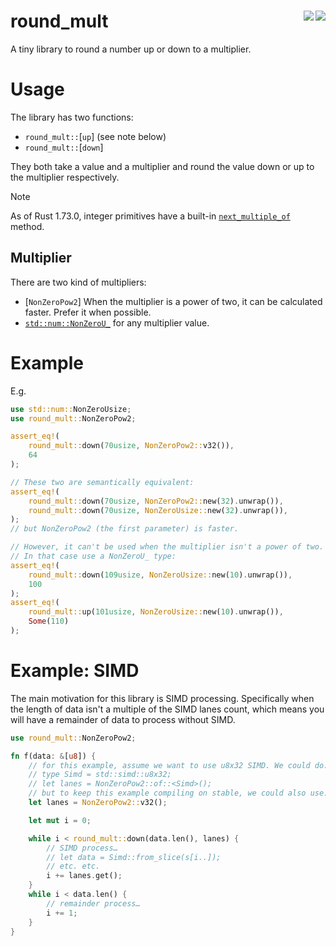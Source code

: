 # round_mult [<img src="https://img.shields.io/crates/v/round_mult" align="right" />](https://crates.io/crates/round_mult) [<img src="https://img.shields.io/docsrs/round_mult" align="right" />](https://docs.rs/round_mult)

A tiny library to round a number up or down to a multiplier.

# Usage

The library has two functions:
- `round_mult::`[`up`] (see note below)
- `round_mult::`[`down`]

They both take a value and a multiplier and round the value down or up to the multiplier respectively.

> [!NOTE]
> As of Rust 1.73.0, integer primitives have a built-in
[`next_multiple_of`](https://doc.rust-lang.org/std/primitive.usize.html#method.next_multiple_of) method.

## Multiplier

There are two kind of multipliers:
- [`NonZeroPow2`] When the multiplier is a power of two, it can be calculated faster. Prefer it when possible.
- [`std::num::NonZeroU_`](https://doc.rust-lang.org/std/num/index.html#:~:text=to%20equal%20zero.-,NonZeroU8,An%20integer%20that%20is%20known%20not%20to%20equal%20zero.,-ParseFloatError) for any multiplier value.

# Example

E.g.
```rust
use std::num::NonZeroUsize;
use round_mult::NonZeroPow2;

assert_eq!(
	round_mult::down(70usize, NonZeroPow2::v32()),
	64
);

// These two are semantically equivalent:
assert_eq!(
	round_mult::down(70usize, NonZeroPow2::new(32).unwrap()),
	round_mult::down(70usize, NonZeroUsize::new(32).unwrap()),
);
// but NonZeroPow2 (the first parameter) is faster.

// However, it can't be used when the multiplier isn't a power of two.
// In that case use a NonZeroU_ type:
assert_eq!(
    round_mult::down(109usize, NonZeroUsize::new(10).unwrap()),
    100
);
assert_eq!(
    round_mult::up(101usize, NonZeroUsize::new(10).unwrap()),
    Some(110)
);
```

# Example: SIMD

The main motivation for this library is SIMD processing. Specifically when the length of data isn't a multiple of the SIMD lanes count, which means you will have a remainder of data to process without SIMD.

```rust
use round_mult::NonZeroPow2;

fn f(data: &[u8]) {
	// for this example, assume we want to use u8x32 SIMD. We could do:
	// type Simd = std::simd::u8x32;
	// let lanes = NonZeroPow2::of::<Simd>();
	// but to keep this example compiling on stable, we could also use:
	let lanes = NonZeroPow2::v32();

	let mut i = 0;

	while i < round_mult::down(data.len(), lanes) {
		// SIMD process…
		// let data = Simd::from_slice(s[i..]);
		// etc. etc.
		i += lanes.get();
	}
	while i < data.len() {
		// remainder process…
		i += 1;
	}
}
```
